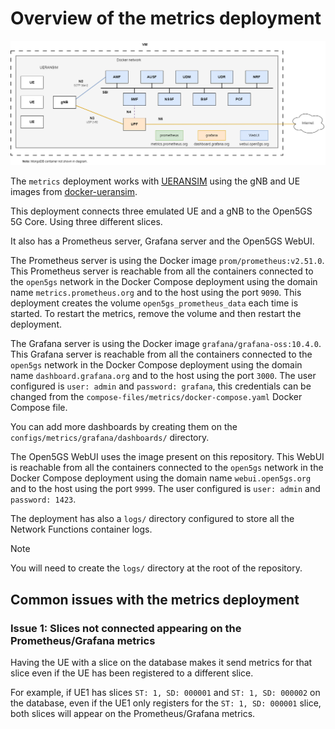 # Overview of the metrics deployment

![Overview of the metrics deployment](../../misc/diagrams/metrics.png)

The `metrics` deployment works with [UERANSIM](https://github.com/aligungr/UERANSIM) using the gNB and UE images from [docker-ueransim](https://github.com/Borjis131/docker-ueransim).

This deployment connects three emulated UE and a gNB to the Open5GS 5G Core. Using three different slices.

It also has a Prometheus server, Grafana server and the Open5GS WebUI.

The Prometheus server is using the Docker image `prom/prometheus:v2.51.0`. This Prometheus server is reachable from all the containers connected to the `open5gs` network in the Docker Compose deployment using the domain name `metrics.prometheus.org` and to the host using the port `9090`. This deployment creates the volume `open5gs_prometheus_data` each time is started. To restart the metrics, remove the volume and then restart the deployment.

The Grafana server is using the Docker image `grafana/grafana-oss:10.4.0`. This Grafana server is reachable from all the containers connected to the `open5gs` network in the Docker Compose deployment using the domain name `dashboard.grafana.org` and to the host using the port `3000`. The user configured is `user: admin` and `password: grafana`, this credentials can be changed from the `compose-files/metrics/docker-compose.yaml` Docker Compose file.

You can add more dashboards by creating them on the `configs/metrics/grafana/dashboards/` directory.

The Open5GS WebUI uses the image present on this repository. This WebUI is reachable from all the containers connected to the `open5gs` network in the Docker Compose deployment using the domain name `webui.open5gs.org` and to the host using the port `9999`. The user configured is `user: admin` and `password: 1423`.


The deployment has also a `logs/` directory configured to store all the Network Functions container logs.

> [!NOTE]
> You will need to create the `logs/` directory at the root of the repository.

## Common issues with the metrics deployment

### Issue 1: Slices not connected appearing on the Prometheus/Grafana metrics
Having the UE with a slice on the database makes it send metrics for that slice even if the UE has been registered to a different slice.

For example, if UE1 has slices `ST: 1, SD: 000001` and `ST: 1, SD: 000002` on the database, even if the UE1 only registers for the `ST: 1, SD: 000001` slice, both slices will appear on the Prometheus/Grafana metrics.
